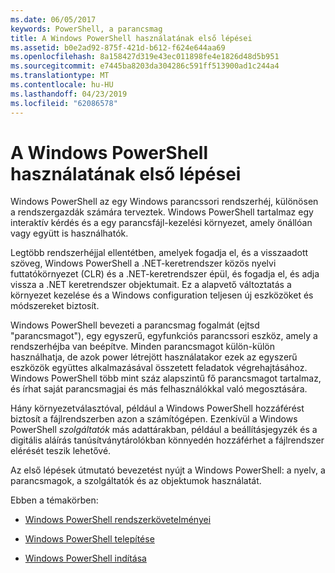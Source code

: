```yaml
---
ms.date: 06/05/2017
keywords: PowerShell, a parancsmag
title: A Windows PowerShell használatának első lépései
ms.assetid: b0e2ad92-875f-421d-b612-f624e644aa69
ms.openlocfilehash: 8a158427d319e43ec011898fe4e1826d48d5b951
ms.sourcegitcommit: e7445ba8203da304286c591ff513900ad1c244a4
ms.translationtype: MT
ms.contentlocale: hu-HU
ms.lasthandoff: 04/23/2019
ms.locfileid: "62086578"
---
```

# <a name="getting-started-with-windows-powershell"></a>A Windows PowerShell használatának első lépései
Windows PowerShell az egy Windows parancssori rendszerhéj, különösen a rendszergazdák számára terveztek. Windows PowerShell tartalmaz egy interaktív kérdés és a egy parancsfájl-kezelési környezet, amely önállóan vagy együtt is használhatók.

Legtöbb rendszerhéjjal ellentétben, amelyek fogadja el, és a visszaadott szöveg, Windows PowerShell a .NET-keretrendszer közös nyelvi futtatókörnyezet (CLR) és a .NET-keretrendszer épül, és fogadja el, és adja vissza a .NET keretrendszer objektumait. Ez a alapvető változtatás a környezet kezelése és a Windows configuration teljesen új eszközöket és módszereket biztosít.

Windows PowerShell bevezeti a parancsmag fogalmát (ejtsd "parancsmagot"), egy egyszerű, egyfunkciós parancssori eszköz, amely a rendszerhéjba van beépítve. Minden parancsmagot külön-külön használhatja, de azok power létrejött használatakor ezek az egyszerű eszközök együttes alkalmazásával összetett feladatok végrehajtásához. Windows PowerShell több mint száz alapszintű fő parancsmagot tartalmaz, és írhat saját parancsmagjai és más felhasználókkal való megosztására.

Hány környezetválasztóval, például a Windows PowerShell hozzáférést biztosít a fájlrendszerben azon a számítógépen. Ezenkívül a Windows PowerShell *szolgáltatók* más adattárakban, például a beállításjegyzék és a digitális aláírás tanúsítványtárolókban könnyedén hozzáférhet a fájlrendszer elérését teszik lehetővé.

Az első lépések útmutató bevezetést nyújt a Windows PowerShell: a nyelv, a parancsmagok, a szolgáltatók és az objektumok használatát.

Ebben a témakörben:

- [Windows PowerShell rendszerkövetelményei](../setup/Windows-PowerShell-System-Requirements.md)

- [Windows PowerShell telepítése](../setup/Installing-Windows-PowerShell.md)

- [Windows PowerShell indítása](../setup/Starting-Windows-PowerShell.md)
